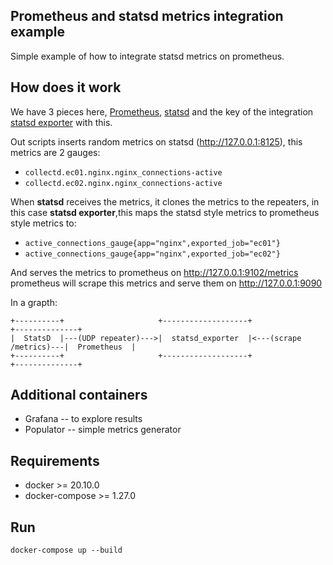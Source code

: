 
Prometheus and statsd metrics integration example
--------------------------------------------------

Simple example of how to integrate statsd metrics on prometheus.

## How does it work

We have 3 pieces here, [Prometheus](http://prometheus.io/), [statsd](https://github.com/etsy/statsd) and the key of the integration
[statsd exporter](https://github.com/prometheus/statsd_exporter) with this.

Out scripts inserts random metrics on statsd (http://127.0.0.1:8125), this metrics are 2 gauges:

* `collectd.ec01.nginx.nginx_connections-active`
* `collectd.ec02.nginx.nginx_connections-active`

When **statsd** receives the metrics, it clones the metrics to the repeaters, in this
case **statsd exporter**,this maps the statsd style metrics to prometheus style
metrics to:

* `active_connections_gauge{app="nginx",exported_job="ec01"}`
* `active_connections_gauge{app="nginx",exported_job="ec02"}`

And serves the metrics to prometheus on http://127.0.0.1:9102/metrics prometheus
will scrape this metrics and serve them on http://127.0.0.1:9090


In a grapth:

    +----------+                     +-------------------+                        +--------------+
    |  StatsD  |---(UDP repeater)--->|  statsd_exporter  |<---(scrape /metrics)---|  Prometheus  |
    +----------+                     +-------------------+                        +--------------+

## Additional containers

- Grafana -- to explore results
- Populator -- simple metrics generator

## Requirements

* docker >= 20.10.0
* docker-compose >= 1.27.0

## Run

```
docker-compose up --build
```